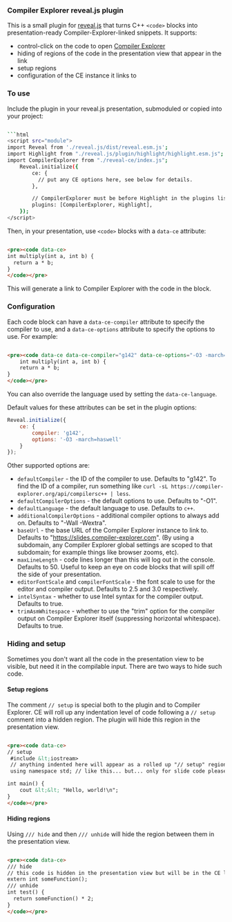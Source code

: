 ### Compiler Explorer reveal.js plugin

This is a small plugin for [reveal.js](https://revealjs.com/) that turns C++
`<code>` blocks
into presentation-ready Compiler-Explorer-linked snippets. It supports:

- control-click on the code to
  open [Compiler Explorer](https://compiler-explorer.com)
- hiding of regions of the code in the presentation view that appear in the link
- setup regions
- configuration of the CE instance it links to

### To use

Include the plugin in your reveal.js presentation, submoduled or copied into
your project:

```bash

```html
<script src="module">
import Reveal from './reveal.js/dist/reveal.esm.js';
import Highlight from "./reveal.js/plugin/highlight/highlight.esm.js";
import CompilerExplorer from "./reveal-ce/index.js";
    Reveal.initialize({
        ce: {
          // put any CE options here, see below for details.
        },

        // CompilerExplorer must be before Highlight in the plugins list
        plugins: [CompilerExplorer, Highlight],
    });
</script>
```

Then, in your presentation, use `<code>` blocks with a `data-ce` attribute:

```html

<pre><code data-ce>
int multiply(int a, int b) {
  return a * b;
}
</code></pre>
```

This will generate a link to Compiler Explorer with the code in the block.

### Configuration

Each code block can have a `data-ce-compiler` attribute to specify the compiler
to use, and a `data-ce-options` attribute to specify the options to use. For
example:

```html

<pre><code data-ce data-ce-compiler="g142" data-ce-options="-O3 -march=haswell">
    int multiply(int a, int b) {
    return a * b; 
}
</code></pre>
```

You can also override the language used by setting the `data-ce-language`.

Default values for these attributes can be set in the plugin options:

```javascript
Reveal.initialize({
    ce: {
        compiler: 'g142',
        options: '-O3 -march=haswell'
    }
});
```

Other supported options are:

- `defaultCompiler` - the ID of the compiler to use. Defaults to "g142". To find
  the ID of a compiler, run something like
  `curl -sL https://compiler-explorer.org/api/compilersc++ | less`.
- `defaultCompilerOptions` - the default options to use. Defaults to "-O1".
- `defaultLanguage` - the default language to use. Defaults to `c++`.
- `additionalCompilerOptions` - additional compiler options to always add on.
  Defaults to "-Wall -Wextra".
- `baseUrl` - the base URL of the Compiler Explorer instance to link to.
  Defaults to "https://slides.compiler-explorer.com". (By using a subdomain, any
  Compiler Explorer global settings are scoped to that subdomain; for example
  things like browser zooms, etc).
- `maxLineLength` - code lines longer than this will log out in the console.
  Defaults to 50. Useful to keep an eye on code blocks that will spill off the
  side of your presentation.
- `editorFontScale` and `compilerFontScale` - the font scale to use for the
  editor and compiler output. Defaults to 2.5 and 3.0 respectively.
- `intelSyntax` - whether to use Intel syntax for the compiler output. Defaults
  to true.
- `trimAsmWhitespace` - whether to use the "trim" option for the compiler output
  on Compiler Explorer itself (suppressing horizontal whitespace). Defaults to
  true.

### Hiding and setup

Sometimes you don't want all the code in the presentation view to be visible,
but need it in the compilable input. There are two ways to hide such code.

#### Setup regions

The comment `// setup` is special both to the plugin and to Compiler Explorer.
CE will roll up any indentation level of code following a `// setup` comment
into a hidden region. The plugin will hide this region in the presentation view.

```html

<pre><code data-ce>
// setup
 #include &lt;iostream>
 // anything indented here will appear as a rolled up "// setup" region in CE
 using namespace std; // like this... but... only for slide code please

int main() {
    cout &lt;&lt; "Hello, world!\n";
}
</code></pre>
```

#### Hiding regions

Using `/// hide` and then `/// unhide` will hide the region between them in the
presentation view.

```html

<pre><code data-ce>
/// hide
// this code is hidden in the presentation view but will be in the CE link.
extern int someFunction();
/// unhide
int test() {
  return someFunction() * 2;
}
</code></pre>
```
